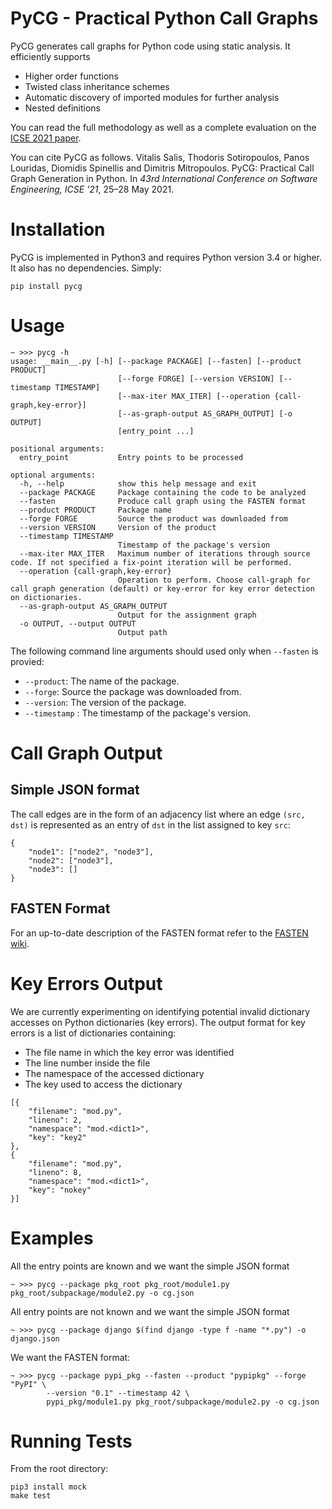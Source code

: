 # PyCG - Practical Python Call Graphs

PyCG generates call graphs for Python code using static analysis.
It efficiently supports
* Higher order functions
* Twisted class inheritance schemes
* Automatic discovery of imported modules for further analysis
* Nested definitions

You can read the full methodology as well as a complete evaluation on the
[ICSE 2021 paper](https://arxiv.org/pdf/2103.00587.pdf).

You can cite PyCG as follows.
Vitalis Salis, Thodoris Sotiropoulos, Panos Louridas, Diomidis Spinellis and Dimitris Mitropoulos.
PyCG: Practical Call Graph Generation in Python.
In _43rd International Conference on Software Engineering, ICSE '21_,
25–28 May 2021.

# Installation

PyCG is implemented in Python3 and requires Python version 3.4 or higher.
It also has no dependencies. Simply:
```
pip install pycg
```

# Usage

```
~ >>> pycg -h
usage: __main__.py [-h] [--package PACKAGE] [--fasten] [--product PRODUCT]
                        [--forge FORGE] [--version VERSION] [--timestamp TIMESTAMP]
                        [--max-iter MAX_ITER] [--operation {call-graph,key-error}]
                        [--as-graph-output AS_GRAPH_OUTPUT] [-o OUTPUT]
                        [entry_point ...]

positional arguments:
  entry_point           Entry points to be processed

optional arguments:
  -h, --help            show this help message and exit
  --package PACKAGE     Package containing the code to be analyzed
  --fasten              Produce call graph using the FASTEN format
  --product PRODUCT     Package name
  --forge FORGE         Source the product was downloaded from
  --version VERSION     Version of the product
  --timestamp TIMESTAMP
                        Timestamp of the package's version
  --max-iter MAX_ITER   Maximum number of iterations through source code. If not specified a fix-point iteration will be performed.
  --operation {call-graph,key-error}
                        Operation to perform. Choose call-graph for call graph generation (default) or key-error for key error detection on dictionaries.
  --as-graph-output AS_GRAPH_OUTPUT
                        Output for the assignment graph
  -o OUTPUT, --output OUTPUT
                        Output path
```

The following command line arguments should used only when `--fasten` is
provied:

- `--product`: The name of the package.
- `--forge`: Source the package was downloaded from.
- `--version`: The version of the package.
- `--timestamp` : The timestamp of the package's version.

# Call Graph Output

## Simple JSON format

The call edges are in the form of an adjacency list where an edge `(src, dst)`
is represented as an entry of `dst` in the list assigned to key `src`:

```
{
    "node1": ["node2", "node3"],
    "node2": ["node3"],
    "node3": []
}
```

## FASTEN Format

For an up-to-date description of the FASTEN format refer to the
[FASTEN
wiki](https://github.com/fasten-project/fasten/wiki/Extended-Revision-Call-Graph-format#python).

# Key Errors Output

We are currently experimenting on identifying potential invalid dictionary
accesses on Python dictionaries (key errors).
The output format for key errors is a list of dictionaries containing:
- The file name in which the key error was identified
- The line number inside the file
- The namespace of the accessed dictionary
- The key used to access the dictionary

```
[{
    "filename": "mod.py",
    "lineno": 2,
    "namespace": "mod.<dict1>",
    "key": "key2"
},
{
    "filename": "mod.py",
    "lineno": 8,
    "namespace": "mod.<dict1>",
    "key": "nokey"
}]
```

# Examples

All the entry points are known and we want the simple JSON format
```
~ >>> pycg --package pkg_root pkg_root/module1.py pkg_root/subpackage/module2.py -o cg.json
```

All entry points are not known and we want the simple JSON format
```
~ >>> pycg --package django $(find django -type f -name "*.py") -o django.json
```

We want the FASTEN format:
```
~ >>> pycg --package pypi_pkg --fasten --product "pypipkg" --forge "PyPI" \
        --version "0.1" --timestamp 42 \
        pypi_pkg/module1.py pkg_root/subpackage/module2.py -o cg.json
```

# Running Tests

From the root directory:
```
pip3 install mock
make test
```

